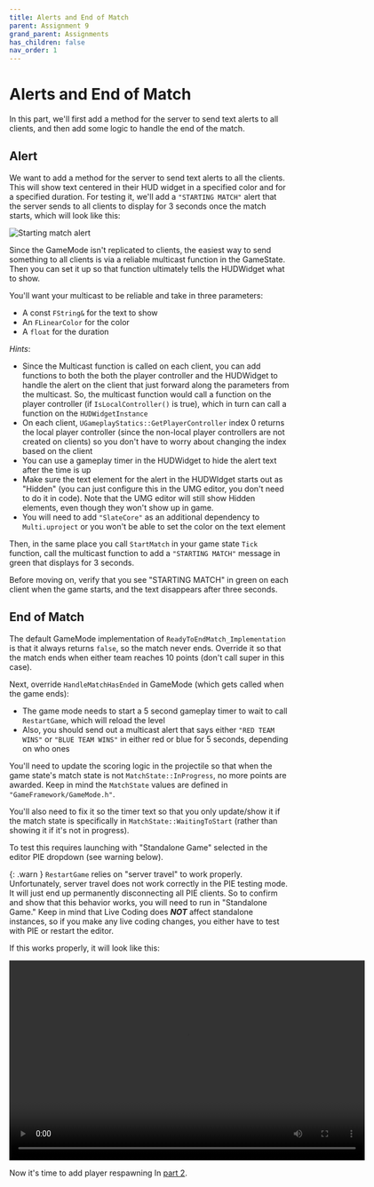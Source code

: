 ```yaml
---
title: Alerts and End of Match
parent: Assignment 9
grand_parent: Assignments
has_children: false
nav_order: 1
---
```


# Alerts and End of Match

In this part, we'll first add a method for the server to send text alerts to all clients, and then add some logic to handle the end of the match.

## Alert

We want to add a method for the server to send text alerts to all the clients. This will show text centered in their HUD widget in a specified color and for a specified duration. For testing it, we'll add a `"STARTING MATCH"` alert that the server sends to all clients to display for 3 seconds once the match starts, which will look like this:

![Starting match alert](images/09/alert.png)

Since the GameMode isn't replicated to clients, the easiest way to send something to all clients is via a reliable multicast function in the GameState. Then you can set it up so that function ultimately tells the HUDWidget what to show.

You'll want your multicast to be reliable and take in three parameters:

- A const `FString&` for the text to show
- An `FLinearColor` for the color
- A `float` for the duration

*Hints*:

- Since the Multicast function is called on each client, you can add functions to both the both the player controller and the HUDWidget to handle the alert on the client that just forward along the parameters from the multicast. So, the multicast function would call a function on the player controller (if `IsLocalController()` is true), which in turn can call a function on the `HUDWidgetInstance` 
- On each client, `UGameplayStatics::GetPlayerController` index 0 returns the local player controller (since the non-local player controllers are not created on clients) so you don't have to worry about changing the index based on the client
- You can use a gameplay timer in the HUDWidget to hide the alert text after the time is up
- Make sure the text element for the alert in the HUDWIdget starts out as "Hidden" (you can just configure this in the UMG editor, you don't need to do it in code). Note that the UMG editor will still show Hidden elements, even though they won't show up in game.
- You will need to add `"SlateCore"` as an additional dependency to `Multi.uproject` or you won't be able to set the color on the text element

Then, in the same place you call `StartMatch` in your game state `Tick` function, call the multicast function to add a `"STARTING MATCH"` message in green that displays for 3 seconds.

Before moving on, verify that you see "STARTING MATCH" in green on each client when the game starts, and the text disappears after three seconds.

## End of Match

The default GameMode implementation of `ReadyToEndMatch_Implementation` is that it always returns `false`, so the match never ends. Override it so that the match ends when either team reaches 10 points (don't call super in this case).

Next, override `HandleMatchHasEnded` in GameMode (which gets called when the game ends):

- The game mode needs to start a 5 second gameplay timer to wait to call `RestartGame`, which will reload the level
- Also, you should send out a multicast alert that says either `"RED TEAM WINS"` or `"BLUE TEAM WINS"` in either red or blue for 5 seconds, depending on who ones

You'll need to update the scoring logic in the projectile so that when the game state's match state is not `MatchState::InProgress`, no more points are awarded. Keep in mind the `MatchState` values are defined in `"GameFramework/GameMode.h"`.

You'll also need to fix it so the timer text so that you only update/show it if the match state is specifically in `MatchState::WaitingToStart` (rather than showing it if it's not in progress).

To test this requires launching with "Standalone Game" selected in the editor PIE dropdown (see warning below).

{: .warn }
`RestartGame` relies on "server travel" to work properly. Unfortunately, server travel does not work correctly in the PIE testing mode. It will just end up permanently disconnecting all PIE clients. So to confirm and show that this behavior works, you will need to run in "Standalone Game." Keep in mind that Live Coding does ***NOT*** affect standalone instances, so if you make any live coding changes, you either have to test with PIE or restart the editor.

If this works properly, it will look like this:

<video style="display:block; margin: 0 auto;" width="640" height="360" controls>
  <source src="assets/09-01.mp4" type="video/mp4">
</video>

Now it's time to add player respawning In [part 2](09-02.html).

